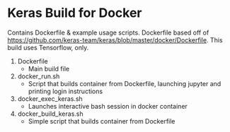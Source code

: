 # Keras Build for Docker
Contains Dockerfile & example usage scripts. Dockerfile based off of https://github.com/keras-team/keras/blob/master/docker/Dockerfile. This build uses Tensorflow, only.

1. Dockerfile
    - Main build file
2. docker_run.sh
    - Script that builds container from Dockerfile, launching jupyter and printing login instructions
3. docker_exec_keras.sh
    - Launches interactive bash session in docker container
4. docker_build_keras.sh
    - Simple script that builds container from Dockerfile
